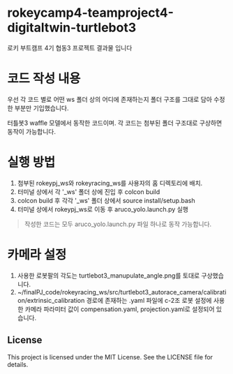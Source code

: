 # rokeycamp4-teamproject4-digitaltwin-turtlebot3
로키 부트캠프 4기 협동3 프로젝트 결과물 입니다

# 코드 작성 내용

우선 각 코드 별로 어떤 ws 폴더 상의 어디에 존재하는지 폴더 구조를 그대로 담아 수정한 부분만 기입했습니다.

터틀봇3 waffle 모델에서 동작한 코드이며.
각 코드는 첨부된 폴더 구조대로 구상하면 동작이 가능합니다.

# 실행 방법
1. 첨부된 rokeypj_ws와 rokeyracing_ws를 사용자의 홈 디렉토리에 배치.
2. 터미널 상에서 각 '_ws' 폴더 상에 진입 후 colcon build
3. colcon build 후 각각 '_ws' 폴더 상에서 source install/setup.bash
5. 터미널 상에서 rokeypj_ws로 이동 후 aruco_yolo.launch.py 실행
> 작성한 코드는 모두 aruco_yolo.launch.py 파일 하나로 동작 가능합니다.

# 카메라 설정

1. 사용한 로봇팔의 각도는 turtlebot3_manupulate_angle.png를 토대로 구상했습니다.
2. ~/finalPJ_code/rokeyracing_ws/src/turtlebot3_autorace_camera/calibration/extrinsic_calibration 경로에 존재하는 .yaml 파일에 c-2조 로봇 설정에 사용한 카메라 파라미터 값이 compensation.yaml, projection.yaml로 설정되어 있습니다.

## License
This project is licensed under the MIT License. See the LICENSE file for details.
